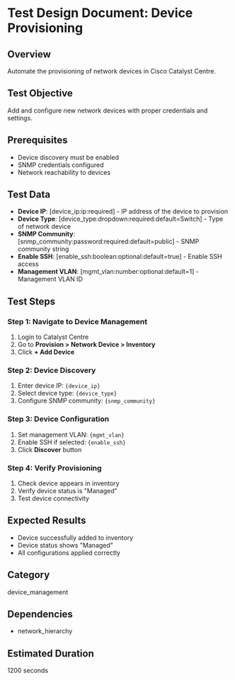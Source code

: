 # Test Design Document: Device Provisioning

## Overview
Automate the provisioning of network devices in Cisco Catalyst Centre.

## Test Objective
Add and configure new network devices with proper credentials and settings.

## Prerequisites
- Device discovery must be enabled
- SNMP credentials configured
- Network reachability to devices

## Test Data
- **Device IP**: [device_ip:ip:required] - IP address of the device to provision
- **Device Type**: [device_type:dropdown:required:default=Switch] - Type of network device
- **SNMP Community**: [snmp_community:password:required:default=public] - SNMP community string
- **Enable SSH**: [enable_ssh:boolean:optional:default=true] - Enable SSH access
- **Management VLAN**: [mgmt_vlan:number:optional:default=1] - Management VLAN ID

## Test Steps

### Step 1: Navigate to Device Management
1. Login to Catalyst Centre
2. Go to **Provision > Network Device > Inventory**
3. Click **+ Add Device**

### Step 2: Device Discovery
1. Enter device IP: `{device_ip}`
2. Select device type: `{device_type}`
3. Configure SNMP community: `{snmp_community}`

### Step 3: Device Configuration
1. Set management VLAN: `{mgmt_vlan}`
2. Enable SSH if selected: `{enable_ssh}`
3. Click **Discover** button

### Step 4: Verify Provisioning
1. Check device appears in inventory
2. Verify device status is "Managed"
3. Test device connectivity

## Expected Results
- Device successfully added to inventory
- Device status shows "Managed"
- All configurations applied correctly

## Category
device_management

## Dependencies
- network_hierarchy

## Estimated Duration
1200 seconds

